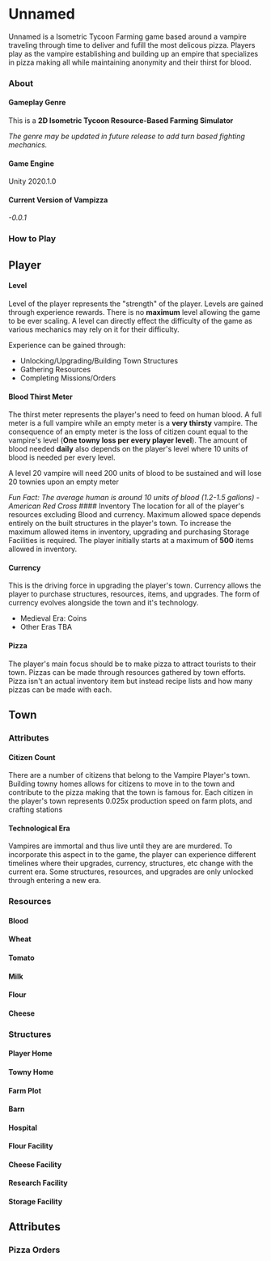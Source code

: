 # Unnamed
Unnamed is a Isometric Tycoon Farming game based around a vampire traveling through time to deliver and fufill the most delicous pizza. 
Players play as the vampire establishing and building up an empire that specializes in pizza making all while maintaining anonymity and their thirst for blood.

		
### About
#### Gameplay Genre
This is a **2D Isometric Tycoon Resource-Based Farming Simulator**

*The genre may be updated in future release to add turn based fighting mechanics.*

#### Game Engine 
Unity 2020.1.0
#### Current Version of Vampizza 
*-0.0.1*
### How to Play
		
## Player
#### Level
Level of the player represents the "strength" of the player. 
Levels are gained through experience rewards. There is no **maximum** level allowing 
the game to be ever scaling. A level can directly effect the difficulty of the game 
as various mechanics may rely on it for their difficulty.
				
Experience can be gained through:
- Unlocking/Upgrading/Building Town Structures
- Gathering Resources
- Completing Missions/Orders

#### Blood Thirst Meter
The thirst meter represents the player's need to feed on human blood. 
A full meter is a full vampire while an empty meter is a **very thirsty** 
vampire. The consequence of an empty meter is the loss of citizen count 
equal to the vampire's level (**One towny loss per every player level**). 
The amount of blood needed **daily** also depends on the player's level where 10 units
of blood is needed per every level.
				
A level 20 vampire will need 200 units of blood to be sustained and will lose 20 townies upon an empty meter
				
*Fun Fact: The average human is around 10 units of blood (1.2-1.5 gallons) - American Red Cross*
	#### Inventory
The location for all of the player's resources excluding Blood and currency. 
Maximum allowed space depends entirely on the built structures in the player's
town. To increase the maximum allowed items in inventory, upgrading and purchasing 
Storage Facilities is required. The player initially starts at a maximum of **500**
items allowed in inventory. 
				
#### Currency
This is the driving force in upgrading the player's town. Currency allows the 
player to purchase structures, resources, items, and upgrades. The form of currency evolves 
alongside the town and it's technology. 
- Medieval Era: Coins
- Other Eras TBA
			
 #### Pizza
The player's main focus should be to make pizza to attract tourists to their town.
Pizzas can be made through resources gathered by town efforts. Pizza isn't an actual inventory
item but instead recipe lists and how many pizzas can be made with each. 
		
## Town 
### Attributes
#### Citizen Count
There are a number of citizens that belong to the Vampire Player's town. Building 
towny homes allows for citizens to move in to the town and contribute to 
the pizza making that the town is famous for. Each citizen in the player's town represents 
0.025x production speed on farm plots, and 
crafting stations
				
				
#### Technological Era</h4>
Vampires are immortal and thus live until they are are murdered. 
To incorporate this aspect in to the game, the player can experience different 
timelines where their upgrades, currency, structures, etc change with the current era. Some 
structures, resources, and upgrades are only unlocked through entering a new era. 

### Resources</h3>
#### Blood
#### Wheat
#### Tomato
#### Milk
#### Flour
#### Cheese
### Structures
#### Player Home
#### Towny Home
#### Farm Plot
#### Barn
#### Hospital
#### Flour Facility
#### Cheese Facility
#### Research Facility
#### Storage Facility
## Attributes
### Pizza Orders
